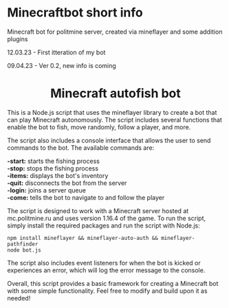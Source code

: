 # Minecraftbot short info
Minecraft bot for politmine server, created via mineflayer and some addition plugins

12.03.23 - First itteration of my bot

09.04.23 - Ver 0.2, new info is coming

<h1 align="center">Minecraft autofish bot</h1> 

This is a Node.js script that uses the mineflayer library to create a bot that can play Minecraft autonomously. The script includes several functions that enable the bot to fish, move randomly, follow a player, and more.

The script also includes a console interface that allows the user to send commands to the bot. The available commands are:

<strong>-start:</strong> starts the fishing process <br>
<strong>-stop:</strong> stops the fishing process <br>
<strong>-items:</strong> displays the bot's inventory <br>
<strong>-quit:</strong> disconnects the bot from the server <br>
<strong>-login:</strong> joins a server queue  <br>
<strong>-come:</strong> tells the bot to navigate to and follow the player  <br>

The script is designed to work with a Minecraft server hosted at mc.politmine.ru and uses version 1.16.4 of the game. To run the script, simply install the required packages and run the script with Node.js:
```
npm install mineflayer && mineflayer-auto-auth && mineflayer-pathfinder
node bot.js
```
The script also includes event listeners for when the bot is kicked or experiences an error, which will log the error message to the console.

Overall, this script provides a basic framework for creating a Minecraft bot with some simple functionality. Feel free to modify and build upon it as needed!
